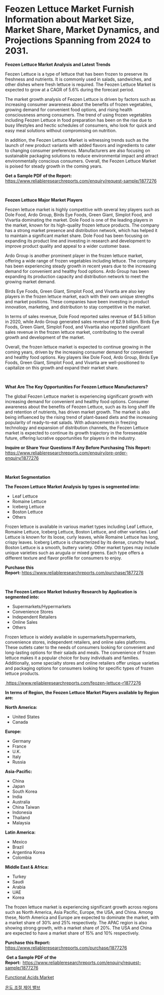 <p><h1>Feozen Lettuce Market Furnish Information about Market Size, Market Share, Market Dynamics, and Projections Spanning from 2024 to 2031.</h1></p><p><strong>Feozen Lettuce Market Analysis and Latest Trends</strong></p>
<p><p>Feozen Lettuce is a type of lettuce that has been frozen to preserve its freshness and nutrients. It is commonly used in salads, sandwiches, and other dishes where fresh lettuce is required. The Feozen Lettuce Market is expected to grow at a CAGR of 5.6% during the forecast period. </p><p>The market growth analysis of Feozen Lettuce is driven by factors such as increasing consumer awareness about the benefits of frozen vegetables, growing demand for convenient food options, and rising health consciousness among consumers. The trend of using frozen vegetables including Feozen Lettuce in food preparation has been on the rise due to busy lifestyles and hectic schedules of consumers, who look for quick and easy meal solutions without compromising on nutrition.</p><p>In addition, the Feozen Lettuce Market is witnessing trends such as the launch of new product variants with added flavors and ingredients to cater to changing consumer preferences. Manufacturers are also focusing on sustainable packaging solutions to reduce environmental impact and attract environmentally conscious consumers. Overall, the Feozen Lettuce Market is poised for steady growth in the coming years.</p></p>
<p><strong>Get a Sample PDF of the Report:&nbsp;</strong> <a href="https://www.reliableresearchreports.com/enquiry/request-sample/1877276">https://www.reliableresearchreports.com/enquiry/request-sample/1877276</a></p>
<p>&nbsp;</p>
<p><strong>Feozen Lettuce Major Market Players</strong></p>
<p><p>Feozen lettuce market is highly competitive with several key players such as Dole Food, Ardo Group, Birds Eye Foods, Green Giant, Simplot Food, and Vivartia dominating the market. Dole Food is one of the leading players in the market, known for its high-quality frozen lettuce products. The company has a strong market presence and distribution network, which has helped it to maintain a significant market share. Dole Food has been focusing on expanding its product line and investing in research and development to improve product quality and appeal to a wider customer base. </p><p>Ardo Group is another prominent player in the frozen lettuce market, offering a wide range of frozen vegetables including lettuce. The company has been experiencing steady growth in recent years due to the increasing demand for convenient and healthy food options. Ardo Group has been expanding its production capacity and distribution network to meet the growing market demand. </p><p>Birds Eye Foods, Green Giant, Simplot Food, and Vivartia are also key players in the frozen lettuce market, each with their own unique strengths and market positions. These companies have been investing in product innovation, marketing, and distribution to stay competitive in the market. </p><p>In terms of sales revenue, Dole Food reported sales revenue of $4.5 billion in 2020, while Ardo Group generated sales revenue of $2.9 billion. Birds Eye Foods, Green Giant, Simplot Food, and Vivartia also reported significant sales revenue in the frozen lettuce market, contributing to the overall growth and development of the market. </p><p>Overall, the frozen lettuce market is expected to continue growing in the coming years, driven by the increasing consumer demand for convenient and healthy food options. Key players like Dole Food, Ardo Group, Birds Eye Foods, Green Giant, Simplot Food, and Vivartia are well-positioned to capitalize on this growth and expand their market share.</p></p>
<p>&nbsp;</p>
<p><strong>What Are The Key Opportunities For Feozen Lettuce Manufacturers?</strong></p>
<p><p>The global Feozen Lettuce market is experiencing significant growth with increasing demand for convenient and healthy food options. Consumer awareness about the benefits of Feozen Lettuce, such as its long shelf life and retention of nutrients, has driven market growth. The market is also being influenced by the rising trend of plant-based diets and the increasing popularity of ready-to-eat salads. With advancements in freezing technology and expansion of distribution channels, the Feozen Lettuce market is expected to continue its growth trajectory in the foreseeable future, offering lucrative opportunities for players in the industry.</p></p>
<p><strong>Inquire or Share Your Questions If Any Before Purchasing This Report:</strong> <a href="https://www.reliableresearchreports.com/enquiry/pre-order-enquiry/1877276">https://www.reliableresearchreports.com/enquiry/pre-order-enquiry/1877276</a></p>
<p>&nbsp;</p>
<p><strong>Market Segmentation</strong></p>
<p><strong>The Feozen Lettuce Market Analysis by types is segmented into:</strong></p>
<p><ul><li>Leaf Lettuce</li><li>Romaine Lettuce</li><li>Iceberg Lettuce</li><li>Boston Lettuce</li><li>Others</li></ul></p>
<p><p>Frozen lettuce is available in various market types including Leaf Lettuce, Romaine Lettuce, Iceberg Lettuce, Boston Lettuce, and other varieties. Leaf Lettuce is known for its loose, curly leaves, while Romaine Lettuce has long, crispy leaves. Iceberg Lettuce is characterized by its dense, crunchy head. Boston Lettuce is a smooth, buttery variety. Other market types may include unique varieties such as arugula or mixed greens. Each type offers a different texture and flavor profile for consumers to enjoy.</p></p>
<p><strong>Purchase this Report:&nbsp;</strong><a href="https://www.reliableresearchreports.com/purchase/1877276">https://www.reliableresearchreports.com/purchase/1877276</a></p>
<p>&nbsp;</p>
<p><strong>The Feozen Lettuce Market Industry Research by Application is segmented into:</strong></p>
<p><ul><li>Supermarkets/Hypermarkets</li><li>Convenience Stores</li><li>Independent Retailers</li><li>Online Sales</li><li>Others</li></ul></p>
<p><p>Frozen lettuce is widely available in supermarkets/hypermarkets, convenience stores, independent retailers, and online sales platforms. These outlets cater to the needs of consumers looking for convenient and long-lasting options for their salads and meals. The convenience of frozen lettuce makes it a popular choice for busy individuals and families. Additionally, some specialty stores and online retailers offer unique varieties and packaging options for consumers looking for specific types of frozen lettuce products.</p></p>
<p><a href="https://www.reliableresearchreports.com/feozen-lettuce-r1877276">&nbsp;https://www.reliableresearchreports.com/feozen-lettuce-r1877276</a></p>
<p><strong>In terms of Region, the Feozen Lettuce Market Players available by Region are:</strong></p>
<p>
    <p> <strong> North America: </strong>
        <ul>
            <li>United States</li>
            <li>Canada</li>
        </ul>
        </p> 
    <p> <strong> Europe: </strong>
        <ul>
            <li>Germany</li>
            <li>France</li>
            <li>U.K.</li>
            <li>Italy</li>
            <li>Russia</li>
        </ul>
        </p> 
    <p> <strong> Asia-Pacific: </strong>
        <ul>
            <li>China</li>
            <li>Japan</li>
            <li>South Korea</li>
            <li>India</li>
            <li>Australia</li>
            <li>China Taiwan</li>
            <li>Indonesia</li>
            <li>Thailand</li>
            <li>Malaysia</li>
        </ul>
        </p> 
    <p> <strong> Latin America: </strong>
        <ul>
            <li>Mexico</li>
            <li>Brazil</li>
            <li>Argentina Korea</li>
            <li>Colombia</li>
        </ul>
        </p> 
    <p> <strong> Middle East & Africa: </strong>
        <ul>
            <li>Turkey</li>
            <li>Saudi</li>
            <li>Arabia</li>
            <li>UAE</li>
            <li>Korea</li>
        </ul>
    </p>
    </p>
<p><p>The frozen lettuce market is experiencing significant growth across regions such as North America, Asia Pacific, Europe, the USA, and China. Among these, North America and Europe are expected to dominate the market, with a market share of 30% and 25% respectively. The APAC region is also showing strong growth, with a market share of 20%. The USA and China are expected to have a market share of 15% and 10% respectively.</p></p>
<p><strong>Purchase this Report: </strong><a href="https://www.reliableresearchreports.com/purchase/1877276">https://www.reliableresearchreports.com/purchase/1877276</a></p>
<p>&nbsp;<strong>Get a Sample PDF of the Report:&nbsp;&nbsp;</strong><a href="https://www.reliableresearchreports.com/enquiry/request-sample/1877276">https://www.reliableresearchreports.com/enquiry/request-sample/1877276</a></p>
<p><strong></strong></p>
<p><p><a href="https://github.com/pizolina/Market-Research-Report-List-4/blob/main/functional-acids-market.md">Functional Acids Market</a></p><p><a href="https://github.com/hzumrdvas204296/Market-Research-Report-List-1/blob/main/198035618213.md">온도 조절 제어 밸브</a></p></p>
